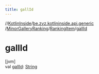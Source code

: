 ```yaml
---
title: gallId
---
```

//[KotlinInside](../../../../index.html)/[be.zvz.kotlininside.api.generic](../../index.html)
/[MinorGalleryRanking](../index.html)/[RankingItem](index.html)/[gallId](gall-id.html)

# gallId

[jvm]\
val [gallId](gall-id.html): [String](https://kotlinlang.org/api/latest/jvm/stdlib/kotlin/-string/index.html)




